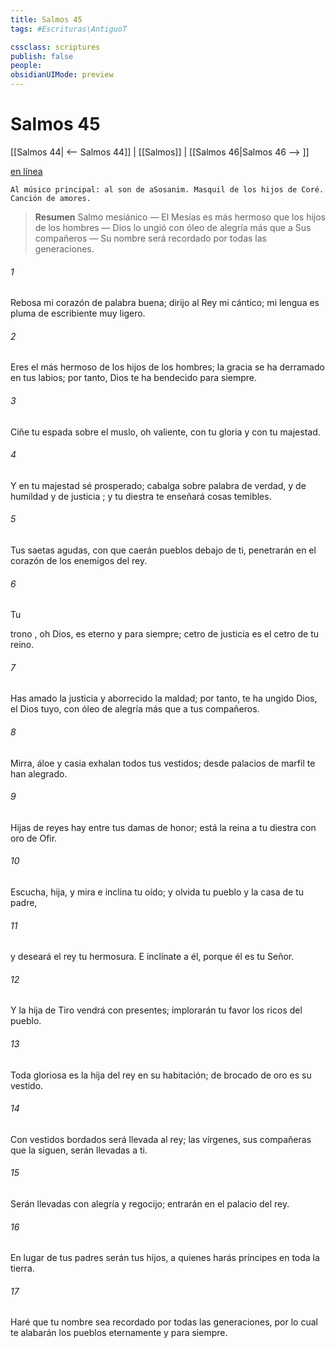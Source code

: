 ```yaml
---
title: Salmos 45
tags: #Escrituras\AntiguoT

cssclass: scriptures
publish: false
people:
obsidianUIMode: preview
---
```


# Salmos 45
[[Salmos 44| <-- Salmos 44]] | [[Salmos]] | [[Salmos 46|Salmos 46 --> ]]

[en línea](https://churchofjesuschrist.org/study/scriptures/ot/ps/45?lang=spa)

```
Al músico principal: al son de aSosanim. Masquil de los hijos de Coré. Canción de amores.
```

> __Resumen__
Salmo mesiánico — El Mesías es más hermoso que los hijos de los hombres — Dios lo ungió con óleo de alegría más que a Sus compañeros — Su nombre será recordado por todas las generaciones.

###### 1 
Rebosa mi corazón de palabra buena;
dirijo al Rey mi cántico;
mi lengua es pluma de escribiente muy ligero.

###### 2 
Eres el más hermoso de los hijos de los hombres;
la 
gracia
 se ha derramado en tus labios;
por tanto, Dios te ha bendecido para siempre.

###### 3 
Ciñe tu espada sobre el muslo, oh valiente,
con tu 
gloria
 y con tu majestad.

###### 4 
Y en tu majestad sé prosperado;
cabalga sobre palabra de verdad, y de humildad 
y
 de 
justicia
;
y tu diestra te enseñará cosas temibles.

###### 5 
Tus saetas agudas,
con que
 caerán pueblos debajo de ti,
penetrarán
 en el corazón de los enemigos del rey.

###### 6 
Tu
 
trono
, oh Dios, es eterno y para siempre;
cetro de justicia 
es
 el cetro de tu reino.

###### 7 
Has amado la justicia y aborrecido la maldad;
por tanto, te ha ungido Dios, el Dios tuyo,
con 
óleo
 de alegría más que a tus compañeros.

###### 8 
Mirra, áloe y casia 
exhalan
 todos tus vestidos;
desde palacios de marfil te han alegrado.

###### 9 
Hijas de reyes 
hay
 entre tus damas de honor;
está la reina a tu diestra con oro de Ofir.

###### 10 
Escucha, hija, y mira e inclina tu oído;
y olvida tu pueblo y la casa de tu padre,

###### 11 
y deseará el rey tu hermosura.
E inclínate a él, porque él es tu Señor.

###### 12 
Y la hija de Tiro vendrá con presentes;
implorarán tu favor los ricos del pueblo.

###### 13 
Toda gloriosa es la hija del rey en su habitación;
de brocado de oro es su vestido.

###### 14 
Con vestidos bordados será llevada al rey;
las vírgenes, sus compañeras que la siguen,
serán llevadas a ti.

###### 15 
Serán llevadas con alegría y regocijo;
entrarán en el palacio del rey.

###### 16 
En lugar de tus padres serán tus hijos,
a quienes harás príncipes en toda la tierra.

###### 17 
Haré que tu nombre sea recordado por todas las generaciones,
por lo cual te alabarán los pueblos eternamente y para siempre.


